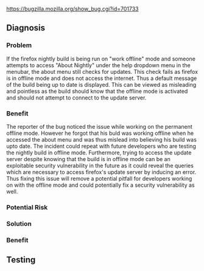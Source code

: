 https://bugzilla.mozilla.org/show_bug.cgi?id=701733

## Diagnosis
### Problem
If the firefox nightly build is being run on "work offline" mode and someone attempts to access "About Nightly" under the help dropdown menu in the menubar, the about menu still checks for updates. This check fails as firefox is in offline mode and does not access the internet. Thus a default message of the build being up to date is displayed. This can be viewed as misleading and pointless as the build should know that the offline mode is activated and should not attempt to connect to the update server.

### Benefit
The reporter of the bug noticed the issue while working on the permanent offline mode. However he forgot that his buld was working offline when he accessed the about menu and was thus mislead into believing his build was upto date. The incident could repeat with future developers who are testing the nightly build in offline mode. Furthermore, trying to access the update server despite knowing that the build is in offline mode can be an exploitable security vulnerability in the future as it could reveal the queries which are necessary to access firefox's update server by inducing an error. Thus fixing this issue will remove a potential pitfall for developers working on with the offline mode and could potentially fix a security vulnerability as well. 

### Potential Risk

### Solution

### Benefit

## Testing
